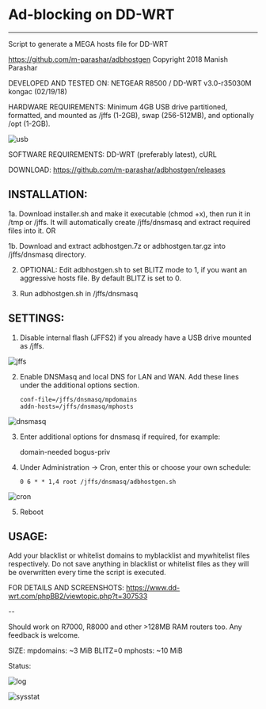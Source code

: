 # Ad-blocking on DD-WRT
---------------------
Script to generate a MEGA hosts file for DD-WRT

https://github.com/m-parashar/adbhostgen
Copyright 2018 Manish Parashar

DEVELOPED AND TESTED ON: NETGEAR R8500 / DD-WRT v3.0-r35030M kongac (02/19/18)

HARDWARE REQUIREMENTS: Minimum 4GB USB drive partitioned, formatted, and mounted as /jffs (1-2GB), swap (256-512MB), and optionally /opt (1-2GB).

![usb](https://i.imgur.com/3c5kkTM.png)

SOFTWARE REQUIREMENTS: DD-WRT (preferably latest), cURL

DOWNLOAD: https://github.com/m-parashar/adbhostgen/releases

INSTALLATION:
-------------

1a. Download installer.sh and make it executable (chmod +x), then run it in /tmp or /jffs.
    It will automatically create /jffs/dnsmasq and extract required files into it. OR

1b. Download and extract adbhostgen.7z or adbhostgen.tar.gz into /jffs/dnsmasq directory.

2. OPTIONAL: Edit adbhostgen.sh to set BLITZ mode to 1, if you want an aggressive hosts file. By default BLITZ is set to 0.

3. Run adbhostgen.sh in /jffs/dnsmasq

SETTINGS:
---------

1. Disable internal flash (JFFS2) if you already have a USB drive mounted as /jffs.

![jffs](https://i.imgur.com/bDJBxd8.png)

2. Enable DNSMasq and local DNS for LAN and WAN. Add these lines under the additional options section.

    ```
    conf-file=/jffs/dnsmasq/mpdomains
    addn-hosts=/jffs/dnsmasq/mphosts
    ```

![dnsmasq](https://i.imgur.com/ez7yLM4.png)

3. Enter additional options for dnsmasq if required, for example:

    domain-needed
    bogus-priv

4. Under Administration -> Cron, enter this or choose your own schedule:

    ```
    0 6 * * 1,4 root /jffs/dnsmasq/adbhostgen.sh
    ```

![cron](https://i.imgur.com/Y7RAEVk.png)

5. Reboot

USAGE:
------

Add your blacklist or whitelist domains to myblacklist and mywhitelist files respectively.
Do not save anything in blacklist or whitelist files as they will be overwritten every
time the script is executed.

FOR DETAILS AND SCREENSHOTS: https://www.dd-wrt.com/phpBB2/viewtopic.php?t=307533

--

Should work on R7000, R8000 and other >128MB RAM routers too. Any feedback is welcome. 

SIZE:
mpdomains: ~3 MiB
BLITZ=0 mphosts: ~10 MiB

Status: 

![log](https://i.imgur.com/cvU6cKN.png)

![sysstat](https://i.imgur.com/dS2Zhru.png)
